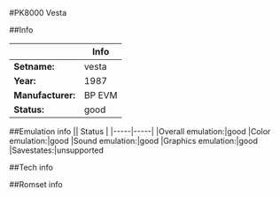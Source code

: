 #PK8000 Vesta

##Info

||Info|
|-----|-----|
|**Setname:**|vesta
|**Year:**|1987
|**Manufacturer:**|BP EVM
|**Status:**|good

##Emulation info
|| Status |
|-----|-----|
|Overall emulation:|good
|Color emulation:|good
|Sound emulation:|good
|Graphics emulation:|good
|Savestates:|unsupported

##Tech info

##Romset info

<!--- START OF EDITED COMMENT DO NOT TOUCH TEXT ABOVE-->
